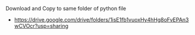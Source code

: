 Download and Copy to same folder of python file
  - https://drive.google.com/drive/folders/1isE1fb1vuoxHy4hHg8oFvEPAn3wCVOcr?usp=sharing
